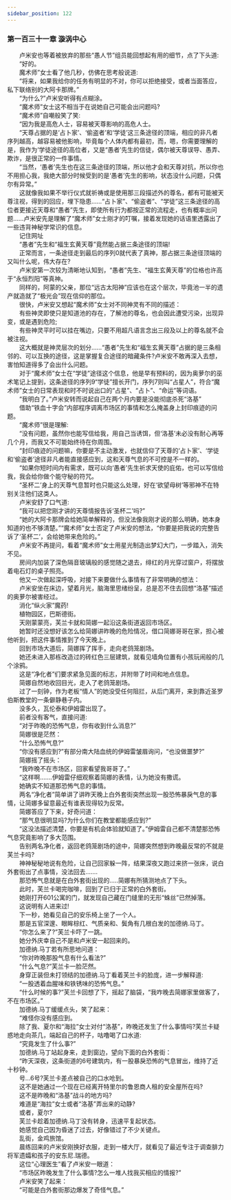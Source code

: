 ```yaml
---
sidebar_position: 122
---
```

### 第一百三十一章 漩涡中心  


　　卢米安也等着被放弃的那些“愚人节”组员能回想起有用的细节，点了下头道:  
　　“好的。  
　　魔术师”女士看了他几秒，仿佛在思考般说道:  
　　“将来，如果我给你的任务有明显的不对，你可以拒绝接受，或者当面答应，私下联络别的大阿卡那牌。”  
　　“为什么?”卢米安听得有点糊涂。  
　　“魔术师”女士这不相当于在说她自己可能会出问题吗?  
　　“魔术师”自嘲般笑了笑:  
　　“因为我是高危人士，容易被天尊影响的高危人士。  
　　“天尊占据的是‘占卜家’、‘偷盗者’和‘学徒’这三条途径的顶端，相应的非凡者序列越高，越容易被他影响，毕竟每个人体内都有最初，而，嗯，你需要理解的是，我作为‘学徒途径的高位者，又是“愚者’先生的信徒，偶尔被天尊误导、愚弄、欺诈，是很正常的一件事情。  
　　“当然，‘愚者’先生也在这三条途径的顶端，所以他才会和天尊对抗，所以你也不用担心我，我绝大部分时候受到的是‘愚者’先生的影响，状态没什么问题，只偶尔有异常。”  
　　这就像我如果不举行仪式就祈祷或是使用那三段描述外的尊名，都有可能被天尊注视，得到的回应，埋下隐患……“占卜家”、“偷盗者”、“学徒”这三条途径的高位者更接近天尊和“愚者”先生，即使所有行为都按正常的流程走，也有概率出问题……卢米安先是理解了“魔术师”女士刚才的叮嘱，接着发现她的话语里透露出了一些违背神秘学常识的信息。  
　　记住网址  
　　“愚者”先生和“福生玄黄天尊”竟然能占据三条途径的顶端!  
　　正常而言，一条途径走到最后的序列0就代表了真神，那占据三条途径顶端的又叫什么呢，伟大存在?  
　　卢米安第一次较为清晰地认知到，“愚者”先生、“福生玄黄天尊”的位格也许高于“永恒烈阳”等真神。  
　　同样的，阿蒙的父亲，那位“远古太阳神”应该也在这个层次，毕竟池一半的遗产就造就了“极光会”现在信仰的那位。  
　　很快，卢米安又想起“魔术师”女士对不同神灵有不同的描述：  
　　有些神灵即使只是知道池的存在，了解池的尊名，也会因此遭受污染，出现异变，或是遇到危险;  
　　有些神灵平时可以挂在嘴边，只要不用超凡语言念出三段及以上的尊名就不会被注视。  
　　这大概就是神灵层次的划分……“愚者”先生和“福生玄黄天尊”占据的是三条相邻的、可以互换的途径，这是掌握复合途径的暗藏条件?卢米安不敢再深入去想，害怕知道得多了会出什么问题。  
　　对于“魔术师”女士在“学徒”途径这个信息，他是早有预料的，因为奥萝尔的巫术笔记上提到，这条途径的序列9“学徒”擅长开门，序列7则叫“占星人”，符合“魔术师”女士的日常表现和时不时说出口的“占星”、“占卜”、“命运”等词语。  
　　“我明白了。”卢米安转而说起自己在两个月内要是没能彻底杀死“洛基”  
　　借助“铁血十字会”内部程序调离市场区的事情和怎么掩盖身上封印痕迹的问题。  
　　“魔术师”很是理解:  
　　“没有问题，虽然你也能写信给我，用自己当诱饵，但‘洛基’未必没有耐心再等几个月，而我又不可能始终待在你周围。  
　　“封印痕迹的问题嘛，你要是不主动激发，也就信仰了天尊的‘占卜家’、‘学徒和‘偷盗者’途径非凡者能直接感应到，这和天尊气息的不可控是不一样的。  
　　“如果你短时间内有需求，既可以向‘愚者’先生祈求天使的庇佑，也可以写信给我，我会给你做个能守秘的符咒。  
　　“圣杯二’身上的天尊气息暂时也只能这么处理，好在‘欲望母树’等邪神不在特别关注他们这类人。  
　　卢米安舒了口气道:  
　　“我可以把您刚才讲的天尊情报告诉‘圣杯二’吗?”  
　　“她的大阿卡那牌会给她简单解释的，但没法像我刚才说的那么明确，她本身知道的也不够清楚。”“魔术师”女士否定了卢米安的想法，“你要是把我说的完整告诉了‘圣杯二’，会给她带来危险的。”  
　　卢米安不再提问，看着“魔术师”女士用星光制造出梦幻大门，一步踏入，消失不见。  
　　房间内加装了深色隔音玻璃般的感觉随之退去，绯红的月光穿过窗户，将摆放着电石灯的桌子照亮。  
　　他又一次做起深呼吸，对接下来要做什么事情有了非常明确的想法：  
　　卢米安坐在床边，望着月光，脑海里思绪纷呈，总是忍不住去回想“洛基”描述的奥萝尔被害经过。  
　　消化“纵火家”魔药!  
　　植物园区，巴斯德街。  
　　天刚蒙蒙亮，芙兰卡就和简娜一起沿这条街道返回市场区。  
　　她暂时还没想好该怎么给简娜讲昨晚的危险情况，借口简娜哥哥在家，担心被他听到，把这件事情推到了今天晚上。  
　　回到市场大道后，简娜挥了挥手，走向老鸽笼剧场。  
　　她还未进入那栋改造过的砖红色三层建筑，就看见墙角位置有小孩玩闹般的几个涂鸦。  
　　这是“净化者”们要求紧急见面的标志，并附带了时间和地点信息。  
　　简娜自然地收回目光，走入了老鸽笼剧场。  
　　过了一刻钟，作为老板“情人”的她没受任何阻拦，从后门离开，来到靠近圣罗伯斯教堂的一条僻静巷子内。  
　　没多久，瓦伦泰和伊姆雷出现了。  
　　前者没有客气，直接问道:  
　　“对于昨晚的恐怖气息，你有收到什么消息?”  
　　简娜很是茫然：  
　　“什么恐怖气息?”  
　　“你没有感应到?”有部分南大陆血统的伊姆雷皱眉询问，“也没做噩梦?”  
　　简娜摇了摇头：  
　　“我昨晚不在市场区，回家看望我哥哥了。”  
　　“这样啊…….伊姆雷仔细观察着简娜的表情，认为她没有撒谎。  
　　她确实不知道那恐怖气息的事情。  
　　两名“净化者”简单讲了讲昨天晚上白外套街突然出现一股恐怖暴戾气息的事情，让简娜多留意最近有谁表现得较为反常。  
　　简娜答应了下来，好奇问道：  
　　“那气息很明显吗?为什么你们在教堂都能感应到?”  
　　“这没法描述清楚，你要是有机会体验就知道了。”伊姆雷自己都不清楚那恐怖气息究竟影响了多大范围。  
　　告别两名净化者，返回老鸽笼剧场的途中，简娜突然想到昨晚最反常的不就是芙兰卡吗?  
　　神神秘秘地说有危险，让自己回家躲一阵，结果深夜又跑过来挤一张床，说白外套街出了点事情，没法回去…….  
　　那恐怖气息就是在白外套街出现的…..简娜有所猜测地点了下头。  
　　此时，芙兰卡喝完咖啡，回到了已归于正常的白外套街。  
　　她刚打开601公寓的门，就发现自己藏在门缝里的无形“蛛丝”已然掉落。  
　　这说明有人进来过!  
　　下一秒，她看见自己的安乐椅上坐了一个人。  
　　那是五官深邃、眼眸棕红、气质亲和、鬓角有几根白发的加德纳.马丁。  
　　“你怎么来了?”芙兰卡吓了一跳。  
　　她分外庆幸自己不是和卢米安一起回来的。  
　　加德纳.马丁若有所思地问道：  
　　“你对昨晚那股气息有什么看法?”  
　　“什么气息?”芙兰卡一脸茫然。  
　　身穿正装但未打领结的加德纳.马丁看着芙兰卡的脸庞，进一步解释道:  
　　“一股透着血腥味和铁锈味的恐怖气息。”  
　　“什么时候的事?”芙兰卡回想了下，摇起了脑袋，“我咋晚去简娜家里做客了，不在市场区。”  
　　加德纳.马丁缓缓点头，笑了起来：  
　　“难怪你没有感应到。  
　　除了我、夏尔和“海拉”女士对付“洛基”，昨晚还发生了什么事情吗?芙兰卡疑惑地走向茶几，端起自己的杯子，咕噜喝了口水道:  
　　“究竟发生了什么事?”  
　　加德纳.马丁站起身来，走到窗边，望向下面的白外套街：  
　　“昨天深夜，这条街道的6号建筑内，有一股暴戾恐怖的气息冒出，维持了近十秒钟。  
　　号…6号?芙兰卡差点被自己的口水呛到。  
　　这不是她通过一个现在已经离开特里尔的鲁恩商人租的安全屋所在吗?  
　　这不是昨晚和“洛基”战斗的地方吗?  
　　难道是“海拉”女士或者“洛基”弄出来的动静?  
　　或者，夏尔?  
　　芙兰卡趁着加德纳.马丁没有转身，迅速平复起状态。  
　　她感觉自己因为昏迷了过去，好像错过了不少关键点。  
　　乱街，金鸡旅馆。  
　　晨练回来的卢米安刚换好衣服，走到一楼大厅，就看见了最近专注于调查腓力将军遗孀和孩子的安东尼.瑞德。  
　　这位“心理医生”看了卢米安一眼道：  
　　“市场区昨晚发生了什么事情?怎么一堆人找我买相应的情报?”  
　　卢米安笑了起来：  
　　“可能是白外套街那边爆发了奇怪气息。”  
